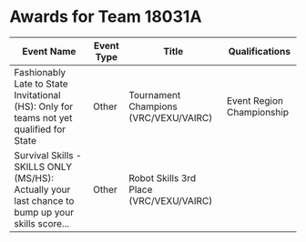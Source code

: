 # Awards for Team 18031A

| Event Name | Event Type | Title | Qualifications |
|------------|------------|-------|----------------|
| Fashionably Late to State Invitational (HS): Only for teams not yet qualified for State | Other | Tournament Champions (VRC/VEXU/VAIRC) | Event Region Championship |
| Survival Skills - SKILLS ONLY (MS/HS): Actually your last chance to bump up your skills score... | Other | Robot Skills 3rd Place (VRC/VEXU/VAIRC) |  |

